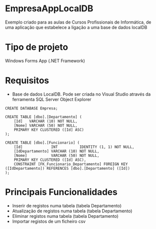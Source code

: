 # EmpresaAppLocalDB
Exemplo criado para as aulas de Cursos Profissionais de Informática, de uma aplicação que estabelece a ligação a uma base de dados localDB

 # Tipo de projeto 
 Windows Forms App (.NET Framework) 

# Requisitos
 - Base de dados LocalDB. Pode ser criada no Visual Studio através da ferramenta SQL Server Object Explorer
```
CREATE DATABASE Empresa; 
 
CREATE TABLE [dbo].[Departamento] (
    [Id]   VARCHAR (10) NOT NULL,
    [Nome] VARCHAR (50) NOT NULL,
    PRIMARY KEY CLUSTERED ([Id] ASC)
);

CREATE TABLE [dbo].[Funcionario] (
    [Id]             INT          IDENTITY (1, 1) NOT NULL,
    [IdDepartamento] VARCHAR (10) NOT NULL,
    [Nome]           VARCHAR (50) NOT NULL,
    PRIMARY KEY CLUSTERED ([Id] ASC),
    CONSTRAINT [FK_Funcionario_Departamento] FOREIGN KEY ([IdDepartamento]) REFERENCES [dbo].[Departamento] ([Id])
);
```

# Principais Funcionalidades
- Inserir de registos numa tabela (tabela Departamento)
- Atualização de registos numa tabela (tabela Departamento)
- Eliminar registos numa tabela (tabela Departamento)
- Importar registos de um ficheiro csv

  

 
